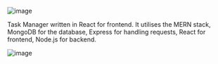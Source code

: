 ![image](https://github.com/user-attachments/assets/61206b60-c5cb-4ae9-977f-9398fcf2ff69)


Task Manager written in React for frontend. It utilises the MERN stack, MongoDB for the database, Express for handling requests, React for frontend, Node.js for backend.

![image](https://github.com/user-attachments/assets/2fb374f1-bda8-4465-81a4-5e5cfcca4ef9)
